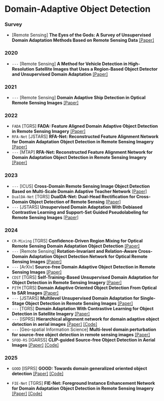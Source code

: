 # Domain-Adaptive Object Detection

### Survey
- [Remote Sensing] **The Eyes of the Gods: A Survey of Unsupervised Domain Adaptation Methods Based on Remote Sensing Data** [[Paper]](https://www.mdpi.com/2072-4292/14/17/4380)

### 2020
- `---` [Remote Sensing] **A Method for Vehicle Detection in High-Resolution Satellite Images that Uses a Region-Based Object Detector and Unsupervised Domain Adaptation** [[Paper]](https://www.mdpi.com/2072-4292/12/3/575)

### 2021
- `---` [Remote Sensing] **Domain Adaptive Ship Detection in Optical Remote Sensing Images** [[Paper]](https://www.mdpi.com/2072-4292/13/16/3168)
  
### 2022
- `FADA` [TGRS] **FADA: Feature Aligned Domain Adaptive Object Detection in Remote Sensing Imagery** [[Paper]](https://ieeexplore.ieee.org/abstract/document/9695473)
- `RFA-Net` [JSTARS] **RFA-Net: Reconstructed Feature Alignment Network for Domain Adaptation Object Detection in Remote Sensing Imagery** [[Paper]](https://ieeexplore.ieee.org/abstract/document/9829266)
- `---` [MTAP] **RFA-Net: Reconstructed Feature Alignment Network for Domain Adaptation Object Detection in Remote Sensing Imagery** [[Paper]](https://link.springer.com/article/10.1007/s11042-021-10833-z)

### 2023
- `---` [ICUS] **Cross-Domain Remote Sensing Image Object Detection Based on Multi-Scale Domain Adaptive Teacher Network** [[Paper]](https://ieeexplore.ieee.org/abstract/document/10318282)
- `DualDA-Net` [TGRS] **DualDA-Net: Dual-Head Rectification for Cross-Domain Object Detection of Remote Sensing** [[Paper]](https://ieeexplore.ieee.org/abstract/document/10149488)
- `---` [JSTARS] **Unsupervised Domain Adaptation With Debiased Contrastive Learning and Support-Set Guided Pseudolabeling for Remote Sensing Images** [[Paper]](https://ieeexplore.ieee.org/document/10380690)

### 2024
- `CR-Mixing` [TGRS] **Confidence-Driven Region Mixing for Optical Remote Sensing Domain Adaptation Object Detection** [[Paper]](https://ieeexplore.ieee.org/abstract/document/10568180)
- `---` [Remote Sensing] **Rotation-Invariant and Relation-Aware Cross-Domain Adaptation Object Detection Network for Optical Remote Sensing Images** [[Paper]](https://www.mdpi.com/2072-4292/13/21/4386)
- `---` [ArXiv] **Source-free Domain Adaptive Object Detection in Remote Sensing Images** [[Paper]](https://arxiv.org/abs/2401.17916)
- `CDST` [TGRS] **Self-Training-Based Unsupervised Domain Adaptation for Object Detection in Remote Sensing Imagery** [[Paper]](https://ieeexplore.ieee.org/abstract/document/10677431)
- `PITM` [TGRS] **Domain Adaptive Oriented Object Detection From Optical to SAR Images** [[Paper]](https://ieeexplore.ieee.org/abstract/document/10793425)
- `---` [JSTARS] **Multilevel Unsupervised Domain Adaptation for Single-Stage Object Detection in Remote Sensing Images** [[Paper]](https://ieeexplore.ieee.org/abstract/document/10715498)
- `---` [TGRS] **Domain Adaptation With Contrastive Learning for Object Detection in Satellite Imagery** [[Paper]](https://ieeexplore.ieee.org/abstract/document/10505321)
- `---` [ISPRS] **Hierarchical alignment network for domain adaptive object detection in aerial images** [[Paper]](https://www.sciencedirect.com/science/article/abs/pii/S0924271624000054) [[Code]](https://github.com/MaYou1997/HANet)
- `---` [Geo-spatial Information Science] **Multi-level domain perturbation for source-free object detection in remote sensing images** [[Paper]](https://www.tandfonline.com/doi/full/10.1080/10095020.2024.2378920)
- `SFOD-RS` [IGARSS] **CLIP-guided Source-free Object Detection in Aerial Images** [[Paper]](https://arxiv.org/abs/2401.05168) [[Code]](https://github.com/Lans1ng/SFOD-RS)

### 2025
- `GOOD` [ISPRS] **GOOD: Towards domain generalized oriented object detection** [[Paper]](https://www.sciencedirect.com/science/article/abs/pii/S0924271625000838?via%3Dihub) [[Code]](https://github.com/BiQiWHU/GOOD)

- `FIE-Net` [TGRS] **FIE-Net: Foreground Instance Enhancement Network for Domain Adaptation Object Detection in Remote Sensing Imagery** [[Paper]](https://ieeexplore.ieee.org/abstract/document/10960542) [[Code]](https://github.com/Lab-PANbin/)







